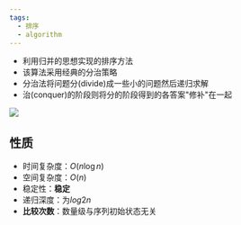 ```yaml
---
tags:
  - 排序
  - algorithm
---
```


- 利用归并的思想实现的排序方法     
- 该算法采用经典的分治策略     
- 分治法将问题分(divide)成一些小的问题然后递归求解 
- 治(conquer)的阶段则将分的阶段得到的各答案"修补"在一起

![](https://pic-1257412153.cos.ap-nanjing.myqcloud.com/images/2023%2F12%2F07%2FGetImage-99b08d.png)

## 性质

- 时间复杂度：$O(n\log n)$
- 空间复杂度：$O(n)$
- 稳定性：**稳定**
- 递归深度：为$log2n$
- **比较次数**：数量级与序列初始状态无关 